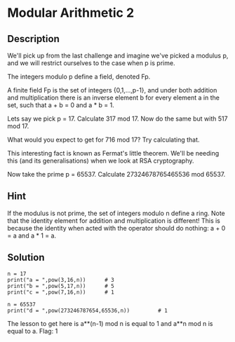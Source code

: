 # Modular Arithmetic 2
## Description
We'll pick up from the last challenge and imagine we've picked a modulus p, and we will restrict ourselves to the case when p is prime.

The integers modulo p define a field, denoted Fp.

A finite field Fp is the set of integers {0,1,...,p-1}, and under both addition and multiplication there is an inverse element b for every element a in the set, such that a + b = 0 and a * b = 1.

Lets say we pick p = 17. Calculate 317 mod 17. Now do the same but with 517 mod 17.

What would you expect to get for 716 mod 17? Try calculating that.

This interesting fact is known as Fermat's little theorem. We'll be needing this (and its generalisations) when we look at RSA cryptography.

Now take the prime p = 65537. Calculate 27324678765465536 mod 65537.

## Hint
If the modulus is not prime, the set of integers modulo n define a ring.
Note that the identity element for addition and multiplication is different! This is because the identity when acted with the operator should do nothing: a + 0 = a and a * 1 = a.
## Solution
```
n = 17
print("a = ",pow(3,16,n))      # 3
print("b = ",pow(5,17,n))      # 5
print("c = ",pow(7,16,n))      # 1

n = 65537
print("d = ",pow(273246787654,65536,n))         # 1
```
The lesson to get here is a**(n-1) mod n is equal to 1 and a**n mod n is equal to a.
Flag: 1
